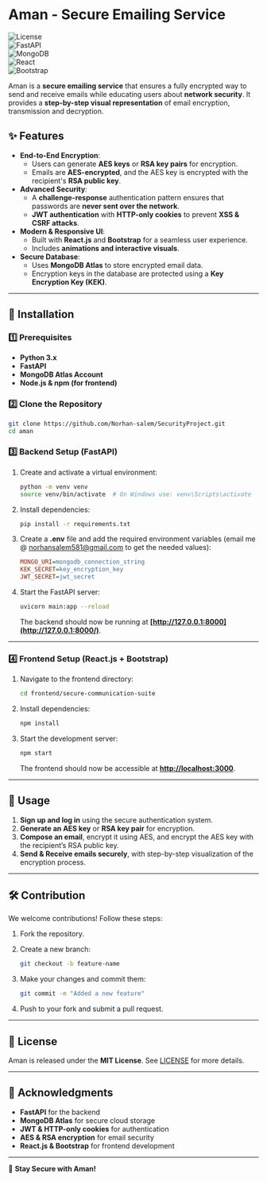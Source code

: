 # Aman - Secure Emailing Service  

![License](https://img.shields.io/badge/license-MIT-blue.svg)  
![FastAPI](https://img.shields.io/badge/backend-FastAPI-green)  
![MongoDB](https://img.shields.io/badge/database-MongoDB-brightgreen)  
![React](https://img.shields.io/badge/frontend-React-blue)  
![Bootstrap](https://img.shields.io/badge/UI-Bootstrap-purple)  

Aman is a **secure emailing service** that ensures a fully encrypted way to send and receive emails while educating users about **network security**. It provides a **step-by-step visual representation** of email encryption, transmission and decryption.  

## ✨ Features  
- **End-to-End Encryption**:  
  - Users can generate **AES keys** or **RSA key pairs** for encryption.  
  - Emails are **AES-encrypted**, and the AES key is encrypted with the recipient's **RSA public key**.  
- **Advanced Security**:  
  - A **challenge-response** authentication pattern ensures that passwords are **never sent over the network**.  
  - **JWT authentication** with **HTTP-only cookies** to prevent **XSS & CSRF attacks**.  
- **Modern & Responsive UI**:  
  - Built with **React.js** and **Bootstrap** for a seamless user experience.  
  - Includes **animations and interactive visuals**.  
- **Secure Database**:  
  - Uses **MongoDB Atlas** to store encrypted email data.  
  - Encryption keys in the database are protected using a **Key Encryption Key (KEK)**.  

---

## 🚀 Installation  

### 1️⃣ Prerequisites  
- **Python 3.x**  
- **FastAPI**  
- **MongoDB Atlas Account**  
- **Node.js & npm (for frontend)**  

### 2️⃣ Clone the Repository  
```sh
git clone https://github.com/Norhan-salem/SecurityProject.git
cd aman

```

### 3️⃣ Backend Setup (FastAPI)

1.  Create and activate a virtual environment:
    
    ```sh
    python -m venv venv
    source venv/bin/activate  # On Windows use: venv\Scripts\activate
    
    ```
    
2.  Install dependencies:
    
    ```sh
    pip install -r requirements.txt
    
    ```
    
3.  Create a **.env** file and add the required environment variables 
(email me @ norhansalem581@gmail.com to get the needed values):
    
    ```ini
    MONGO_URI=mongodb_connection_string
    KEK_SECRET=key_encryption_key
    JWT_SECRET=jwt_secret
    
    ```
    
5.  Start the FastAPI server:
    
    ```sh
    uvicorn main:app --reload
    
    ```
    
    The backend should now be running at **[http://127.0.0.1:8000](http://127.0.0.1:8000/)**.

----------

### 4️⃣ Frontend Setup (React.js + Bootstrap)

1.  Navigate to the frontend directory:
    
    ```sh
    cd frontend/secure-communication-suite
    
    ```
    
2.  Install dependencies:
    
    ```sh
    npm install
    
    ```
    
3.  Start the development server:
    
    ```sh
    npm start
    
    ```
    
    The frontend should now be accessible at **[http://localhost:3000](http://localhost:3000/)**.

----------

## 📌 Usage

1.  **Sign up and log in** using the secure authentication system.
2.  **Generate an AES key** or **RSA key pair** for encryption.
3.  **Compose an email**, encrypt it using AES, and encrypt the AES key with the recipient’s RSA public key.
4.  **Send & Receive emails securely**, with step-by-step visualization of the encryption process.

----------

## 🛠 Contribution

We welcome contributions! Follow these steps:

1.  Fork the repository.
2.  Create a new branch:
    
    ```sh
    git checkout -b feature-name
    
    ```
    
3.  Make your changes and commit them:
    
    ```sh
    git commit -m "Added a new feature"
    
    ```
    
4.  Push to your fork and submit a pull request.

----------

## 📜 License

Aman is released under the **MIT License**. See [LICENSE](https://chatgpt.com/g/g-rA63DaENC-readme/c/LICENSE) for more details.

----------

## 🙌 Acknowledgments

-   **FastAPI** for the backend
-   **MongoDB Atlas** for secure cloud storage
-   **JWT & HTTP-only cookies** for authentication
-   **AES & RSA encryption** for email security
-   **React.js & Bootstrap** for frontend development

----------

🚀 **Stay Secure with Aman!**

